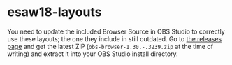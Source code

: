 # esaw18-layouts

You need to update the included Browser Source in OBS Studio to correctly use these layouts; the one they include in still outdated. Go to [the releases page](https://github.com/kc5nra/obs-browser/releases) and get the latest ZIP (`obs-browser-1.30.-.3239.zip` at the time of writing) and extract it into your OBS Studio install directory.